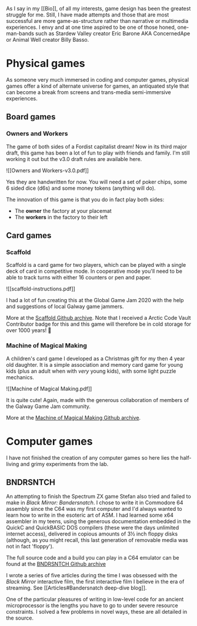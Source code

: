 As I say in my [[Bio]], of all my interests, game design has been the greatest struggle for me. Still, I have made attempts and those that are most successful are more game-as-structure rather than narrative or multimedia experiences. I envy and at one time aspired to be one of those honed, one-man-bands such as Stardew Valley creator Eric Barone AKA ConcernedApe or Animal Well creator Billy Basso.

# Physical games

As someone very much immersed in coding and computer games, physical games offer a kind of alternate universe for games, an antiquated style that can become a break from screens and trans-media semi-immersive experiences.

## Board games

### Owners and Workers

The game of both sides of a Fordist capitalist dream! Now in its third major draft, this game has been a lot of fun to play with friends and family. I'm still working it out but the v3.0 draft rules are available here.

![[Owners and Workers-v3.0.pdf]]

Yes they are handwritten for now. You will need a set of poker chips, some 6 sided dice (d6s) and some money tokens (anything will do).

The innovation of this game is that you do in fact play both sides:

* The **owner** the factory at your placemat
* The **workers** in the factory to their left

## Card games

### Scaffold

Scaffold is a card game for two players, which can be played with a single deck of card in competitive mode. In cooperative mode you'll need to be able to track turns with either 16 counters or pen and paper.

![[scaffold-instructions.pdf]]

I had a lot of fun creating this at the Global Game Jam 2020 with the help and suggestions of local Galway game jammers.

More at the [Scaffold Github archive](https://github.com/digithree/scaffold-card-game). Note that I received a Arctic Code Vault Contributor badge for this and this game will therefore be in cold storage for over 1000 years! 🥶

### Machine of Magical Making

A children's card game I developed as a Christmas gift for my then 4 year old daughter. It is a simple association and memory card game for young kids (plus an adult when with _very_ young kids), with some light puzzle mechanics.

![[Machine of Magical Making.pdf]]

It is quite cute! Again, made with the generous collaboration of members of the Galway Game Jam community.

More at the [Machine of Magical Making Github archive](https://github.com/digithree/machine-of-magical-making).

# Computer games

I have not finished the creation of any computer games so here lies the half-living and grimy experiments from the lab.

## BNDRSNTCH

An attempting to finish the Spectrum ZX game Stefan also tried and failed to make in *Black Mirror: Bandersnatch*. I chose to write it in Commodore 64 assembly since the C64 was my first computer and I'd always wanted to learn how to write in the esoteric art of ASM. I had learned some x64 assembler in my teens, using the generous documentation embedded in the QuickC and QuickBASIC DOS compilers (these were the days unlimited internet access), delivered in copious amounts of 3½ inch floppy disks (although, as you might recall, this last generation of removable media was not in fact 'floppy').

The full source code and a build you can play in a C64 emulator can be found at the [BNDRSNTCH Github archive](https://github.com/digithree/bndrsntch)

I wrote a series of five articles during the time I was obsessed with the *Black Mirror* interactive film, the first interactive film I believe in the era of streaming. See [[Articles#Bandersnatch deep-dive blog]].

One of the particular pleasures of writing in low-level code for an ancient microprocessor is the lengths you have to go to under severe resource constraints. I solved a few problems in novel ways, these are all detailed in the source.
